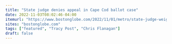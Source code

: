 ```yaml
---
title: "State judge denies appeal in Cape Cod ballot case"
date: 2022-11-03T08:02:46-04:00
itemurl: "https://www.bostonglobe.com/2022/11/01/metro/state-judge-weighs-appeal-cape-cod-ballot-case/"
sites: "bostonglobe.com"
tags: ["featured", "Tracy Post", "Chris Flanagan"]
draft: false
---
```


